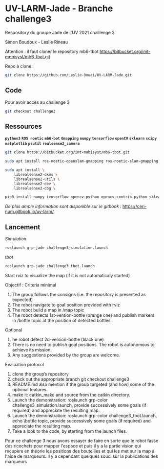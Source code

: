 # UV-LARM-Jade - Branche challenge3
Respository du groupe Jade de l'UV 2021 challlenge 3

Simon Boudoux - Leslie Rineau

Attention : il faut cloner le repository mb6-tbot
https://bitbucket.org/imt-mobisyst/mb6-tbot.git

Repo à clone:
```bash
git clone https://github.com/Leslie-Douai/UV-LARM-Jade.git
```
## Code

Pour avoir accès au challenge 3
``` bash
git checkout challenge3
```

## Ressources
**`python3`**
**`ROS noetic`**
**`mb6-bot`**
**`Gmapping`**
**`numpy`**
**`tensorflow`**
**`openCV`**
**`sklearn`**
**`scipy`**
**`matplotlib`**
**`psutil`**
**`realsense2_camera`**
```bash
git clone https://bitbucket.org/imt-mobisyst/mb6-tbot.git

sudo apt install ros-noetic-openslam-gmapping ros-noetic-slam-gmapping

sudo apt install \
    librealsense2-dkms \
    librealsense2-utils \
    librealsense2-dev \
    librealsense2-dbg \

pip3 install numpy tensorflow opencv-python opencv-contrib-python sklearn scipy matplotlib psutil
```
_De plus ample information sont disponible sur le gitbook :_
https://ceri-num.gitbook.io/uv-larm/ 


## Lancement
_Simulation_
```bash
roslaunch grp-jade challenge3_simulation.launch
```
_tbot_
```bash
roslaunch grp-jade challenge3_tbot.launch
```

Start rviz to visualize the map (if it is not automaticaly started)

Objectif :
Criteria
minimal
1. The group follows the consigns (i.e. the repository is presented as expected)
2. The robot navigate to goal position provided with rviz
3. The robot build a map in /map topic
4. The robot detects 1st-version-bottle (orange one) and publish markers in /bottle topic at the position of detected bottles.

Optional
1. he robot detect 2d-version-bottle (black one)
2. There is no need to publish goal positions. The robot is autonomous to achieve its mission.
3. Any suggestions provided by the group are welcome.

Evaluation protocol
1. clone the group’s repository
2. check out the appropriate branch git checkout challenge3
3. README.md also mention if the group targeted (and how) some of the optional features.
4. make it: catkin_make and source from the catkin directory.
5. Launch the demonstration: roslaunch grp-color challenge3_simulation.launch, provide successively some goals (if required) and appreciate the resulting map.
6. Launch the demonstration: roslaunch grp-color challenge3_tbot.launch, echo \bottle topic, provide successively some goals (if required) and appreciate the resulting map.
7. Take a look to the code, by starting from the launch files.

Pour ce challenge 3 nous avons essayer de faire en sorte que le robot fasse des ricochets pour mapper l'espace et puis il y a la partie vision qui récupère en théorie les positions des bouteilles et qui les met sur la map à l'aide de marqueurs.
Il y a cependant quelques souci sur la publications des marqueurs

